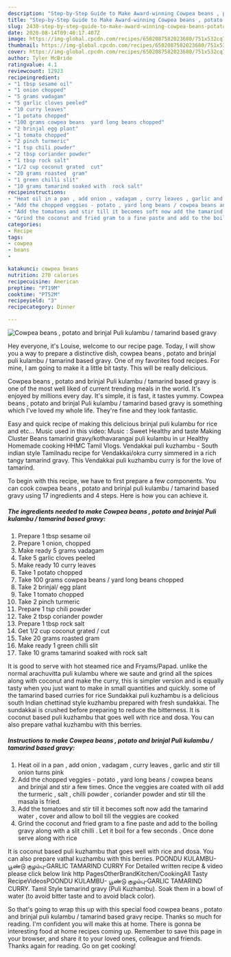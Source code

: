 ```yaml
---
description: "Step-by-Step Guide to Make Award-winning Cowpea beans , potato and brinjal Puli kulambu / tamarind based gravy"
title: "Step-by-Step Guide to Make Award-winning Cowpea beans , potato and brinjal Puli kulambu / tamarind based gravy"
slug: 2430-step-by-step-guide-to-make-award-winning-cowpea-beans-potato-and-brinjal-puli-kulambu-tamarind-based-gravy
date: 2020-08-14T09:40:17.407Z
image: https://img-global.cpcdn.com/recipes/6502087582023680/751x532cq70/cowpea-beans-potato-and-brinjal-puli-kulambu-tamarind-based-gravy-recipe-main-photo.jpg
thumbnail: https://img-global.cpcdn.com/recipes/6502087582023680/751x532cq70/cowpea-beans-potato-and-brinjal-puli-kulambu-tamarind-based-gravy-recipe-main-photo.jpg
cover: https://img-global.cpcdn.com/recipes/6502087582023680/751x532cq70/cowpea-beans-potato-and-brinjal-puli-kulambu-tamarind-based-gravy-recipe-main-photo.jpg
author: Tyler McBride
ratingvalue: 4.1
reviewcount: 12923
recipeingredient:
- "1 tbsp sesame oil"
- "1 onion chopped"
- "5 grams vadagam"
- "5 garlic cloves peeled"
- "10 curry leaves"
- "1 potato chopped"
- "100 grams cowpea beans  yard long beans chopped"
- "2 brinjal egg plant"
- "1 tomato chopped"
- "2 pinch turmeric"
- "1 tsp chili powder"
- "2 tbsp coriander powder"
- "1 tbsp rock salt"
- "1/2 cup coconut grated  cut"
- "20 grams roasted  gram"
- "1 green chilli slit"
- "10 grams tamarind soaked with  rock salt"
recipeinstructions:
- "Heat oil in a pan , add onion , vadagam , curry leaves , garlic and stir till onion turns pink"
- "Add the chopped veggies - potato , yard long beans / cowpea beans and brinjal and stir a few times. Once the veggies are coated with oil add the turmeric , salt , chilli powder , coriander powder and stir till the masala  is fried."
- "Add the tomatoes and stir till it becomes soft now add the tamarind water , cover and allow to boil till the veggies are cooked"
- "Grind the coconut and fried gram to a fine paste and add to the boiling gravy along with a slit chilli . Let it boil for a few seconds . Once done serve along with rice"
categories:
- Recipe
tags:
- cowpea
- beans
- 

katakunci: cowpea beans  
nutrition: 270 calories
recipecuisine: American
preptime: "PT19M"
cooktime: "PT52M"
recipeyield: "3"
recipecategory: Dinner

---
```



![Cowpea beans , potato and brinjal Puli kulambu / tamarind based gravy](https://img-global.cpcdn.com/recipes/6502087582023680/751x532cq70/cowpea-beans-potato-and-brinjal-puli-kulambu-tamarind-based-gravy-recipe-main-photo.jpg)

Hey everyone, it's Louise, welcome to our recipe page. Today, I will show you a way to prepare a distinctive dish, cowpea beans , potato and brinjal puli kulambu / tamarind based gravy. One of my favorites food recipes. For mine, I am going to make it a little bit tasty. This will be really delicious.

Cowpea beans , potato and brinjal Puli kulambu / tamarind based gravy is one of the most well liked of current trending meals in the world. It's enjoyed by millions every day. It's simple, it is fast, it tastes yummy. Cowpea beans , potato and brinjal Puli kulambu / tamarind based gravy is something which I've loved my whole life. They're fine and they look fantastic.

Easy and quick recipe of making this delicious brinjal puli kulambu for rice and etc… Music used in this video: Music : Sweet Healthy and taste Making Cluster Beans tamarind gravy/kothavarangai puli kulambu in ur Healthy Homemade cooking HHMC Tamil Vlogs. Vendakkai puli kuzhambu - South indian style Tamilnadu recipe for Vendakkai/okra curry simmered in a rich tangy tamarind gravy. This Vendakkai puli kuzhambu curry is for the love of tamarind.


To begin with this recipe, we have to first prepare a few components. You can cook cowpea beans , potato and brinjal puli kulambu / tamarind based gravy using 17 ingredients and 4 steps. Here is how you can achieve it.

<!--inarticleads1-->

##### The ingredients needed to make Cowpea beans , potato and brinjal Puli kulambu / tamarind based gravy:

1. Prepare 1 tbsp sesame oil
1. Prepare 1 onion, chopped
1. Make ready 5 grams vadagam
1. Take 5 garlic cloves peeled
1. Make ready 10 curry leaves
1. Take 1 potato chopped
1. Take 100 grams cowpea beans / yard long beans chopped
1. Take 2 brinjal/ egg plant
1. Take 1 tomato chopped
1. Take 2 pinch turmeric
1. Prepare 1 tsp chili powder
1. Take 2 tbsp coriander powder
1. Prepare 1 tbsp rock salt
1. Get 1/2 cup coconut grated / cut
1. Take 20 grams roasted  gram
1. Make ready 1 green chilli slit
1. Take 10 grams tamarind soaked with  rock salt


It is good to serve with hot steamed rice and Fryams/Papad. unlike the normal arachuvitta puli kulambu where we saute and grind all the spices along with coconut and make the curry, this is simpler version and is equally tasty when you just want to make in small quantities and quickly. some of the tamarind based curries for rice Sundakkai puli kuzhambu is a delicious south Indian chettinad style kuzhambu prepared with fresh sundakkai. The sundakkai is crushed before preparing to reduce the bitterness. It is coconut based puli kuzhambu that goes well with rice and dosa. You can also prepare vathal kuzhambu with this berries. 

<!--inarticleads2-->

##### Instructions to make Cowpea beans , potato and brinjal Puli kulambu / tamarind based gravy:

1. Heat oil in a pan , add onion , vadagam , curry leaves , garlic and stir till onion turns pink
1. Add the chopped veggies - potato , yard long beans / cowpea beans and brinjal and stir a few times. Once the veggies are coated with oil add the turmeric , salt , chilli powder , coriander powder and stir till the masala  is fried.
1. Add the tomatoes and stir till it becomes soft now add the tamarind water , cover and allow to boil till the veggies are cooked
1. Grind the coconut and fried gram to a fine paste and add to the boiling gravy along with a slit chilli . Let it boil for a few seconds . Once done serve along with rice


It is coconut based puli kuzhambu that goes well with rice and dosa. You can also prepare vathal kuzhambu with this berries. POONDU KULAMBU- பூண்டு குழம்பு-GARLIC TAMARIND CURRY For Detailed written recipe &amp; video please click below link http PagesOtherBrandKitchen/CookingAll Tasty RecipeVideosPOONDU KULAMBU- பூண்டு குழம்பு-GARLIC TAMARIND CURRY. Tamil Style tamarind gravy (Puli Kuzhambu). Soak them in a bowl of water (to avoid bitter taste and to avoid black color). 

So that's going to wrap this up with this special food cowpea beans , potato and brinjal puli kulambu / tamarind based gravy recipe. Thanks so much for reading. I'm confident you will make this at home. There is gonna be interesting food at home recipes coming up. Remember to save this page in your browser, and share it to your loved ones, colleague and friends. Thanks again for reading. Go on get cooking!
